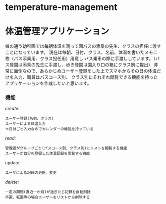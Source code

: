 # temperature-management
# 体温管理アプリケーション

娘の通う幼稚園では毎朝体温を測って園バスの添乗の先生、クラスの担任に渡すことになっています。
現在は毎朝、日付、クラス、名前、体温を書いたメモ二枚（バス添乗用、クラス担任用）用意し
バス乗車の際に手渡ししています。（バス登園は添乗の先生に手渡し、歩き登園は園入り口の箱にクラス別に提出）
非常に面倒なので、あらかじめユーザー登録をした上でスマホからその日の体温だけを入力、職員はバスコース別、
クラス別にそれぞれ閲覧できる機能を持ったアプリケーションを作成したいと思います。

### 機能 
*create:*  
```
ユーザー登録(名前、クラス)  
ユーザーによる体温入力  
＊日付ごと入力なのでカレンダーの機能を持っている
```
*read:*
```
管理者がグループごと(バスコース別、クラス別)にリストを閲覧する機能    
ユーザーが自分の登録した体温記録を閲覧する機能  
```
update: 
```　　
ユーザによる記録の更新、変更　　
```
*delete:*  
```
一定の期間(直近一か月)が過ぎたら記録を自動削除
卒園、転園等の場合ユーザーをリストから削除する
```






